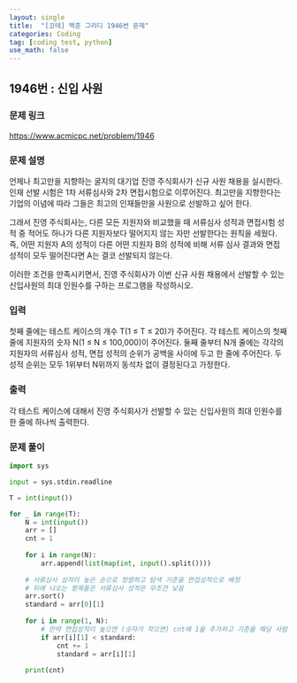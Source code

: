```yaml
---
layout: single
title:  "[코테] 백준 그리디 1946번 문제"
categories: Coding
tag: [coding test, python]
use_math: false
---
```


## 1946번 : 신입 사원
### 문제 링크
<https://www.acmicpc.net/problem/1946>

### 문제 설명
언제나 최고만을 지향하는 굴지의 대기업 진영 주식회사가 신규 사원 채용을 실시한다. 인재 선발 시험은 1차 서류심사와 2차 면접시험으로 이루어진다. 최고만을 지향한다는 기업의 이념에 따라 그들은 최고의 인재들만을 사원으로 선발하고 싶어 한다.

그래서 진영 주식회사는, 다른 모든 지원자와 비교했을 때 서류심사 성적과 면접시험 성적 중 적어도 하나가 다른 지원자보다 떨어지지 않는 자만 선발한다는 원칙을 세웠다. 즉, 어떤 지원자 A의 성적이 다른 어떤 지원자 B의 성적에 비해 서류 심사 결과와 면접 성적이 모두 떨어진다면 A는 결코 선발되지 않는다.

이러한 조건을 만족시키면서, 진영 주식회사가 이번 신규 사원 채용에서 선발할 수 있는 신입사원의 최대 인원수를 구하는 프로그램을 작성하시오.

### 입력
첫째 줄에는 테스트 케이스의 개수 T(1 ≤ T ≤ 20)가 주어진다. 각 테스트 케이스의 첫째 줄에 지원자의 숫자 N(1 ≤ N ≤ 100,000)이 주어진다. 둘째 줄부터 N개 줄에는 각각의 지원자의 서류심사 성적, 면접 성적의 순위가 공백을 사이에 두고 한 줄에 주어진다. 두 성적 순위는 모두 1위부터 N위까지 동석차 없이 결정된다고 가정한다.

### 출력
각 테스트 케이스에 대해서 진영 주식회사가 선발할 수 있는 신입사원의 최대 인원수를 한 줄에 하나씩 출력한다.

### 문제 풀이


```python
import sys

input = sys.stdin.readline

T = int(input())

for _ in range(T):
    N = int(input())
    arr = []
    cnt = 1
    
    for i in range(N):
        arr.append(list(map(int, input().split())))
    
    # 서류심사 성적이 높은 순으로 정렬하고 탐색 기준을 면접성적으로 배정
    # 뒤에 나오는 항목들은 서류심사 성적은 무조건 낮음
    arr.sort() 
    standard = arr[0][1] 
    
    for i in range(1, N):
        # 만약 면접성적이 높으면 (숫자가 작으면) cnt에 1을 추가하고 기준을 해당 사람의 면접성적으로 갱신
        if arr[i][1] < standard:
            cnt += 1
            standard = arr[i][1]
            
    print(cnt)
```
